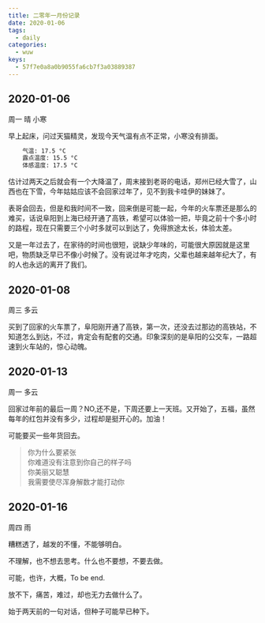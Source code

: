 ```yaml
---
title: 二零年一月份记录
date: 2020-01-06
tags:
  - daily
categories:
  - wuw
keys:
  - 57f7e0a8a0b9055fa6cb7f3a03889387
---
```


## 2020-01-06

周一 晴 小寒

早上起床，问过天猫精灵，发现今天气温有点不正常，小寒没有排面。

```txt
	气温: 17.5 °C
	露点温度: 15.5 °C
	体感温度: 17.5 °C
```
估计过两天之后就会有一个大降温了，周末接到老哥的电话，郑州已经大雪了，山西也在下雪，今年姑姑应该不会回家过年了，见不到我卡哇伊的妹妹了。

表哥会回去，但是和我时间不一致，回来倒是可能一起，今年的火车票还是那么的难买，话说阜阳到上海已经开通了高铁，希望可以体验一把，毕竟之前十个多小时的路程，现在只需要三个小时多就可以到达了，免得旅途太长，体验太差。

又是一年过去了，在家待的时间也很短，说缺少年味的，可能很大原因就是这里吧，物质缺乏早已不像小时候了。没有说过年才吃肉，父辈也越来越年纪大了，有的人也永远的离开了我们。

## 2020-01-08

周三 多云

买到了回家的火车票了，阜阳刚开通了高铁，第一次，还没去过那边的高铁站，不知道怎么到达，不过，肯定会有配套的交通。印象深刻的是阜阳的公交车，一路超速到火车站的，惊心动魄。

## 2020-01-13

周一 多云

回家过年前的最后一周？NO,还不是，下周还要上一天班。又开始了，五福，虽然每年的红包并没有多少，过程却是挺开心的。加油！

可能要买一些年货回去。

> 你为什么要紧张  
> 你难道没有注意到你自己的样子吗  
> 你美丽又聪慧  
> 我需要使尽浑身解数才能打动你

## 2020-01-16

周四 雨

糟糕透了，越发的不懂，不能够明白。

不理解，也不想去思考。什么也不要想，不要去做。

可能，也许，大概，To be end.

放不下，痛苦，难过，却也无力去做什么了。

始于两天前的一句对话，但种子可能早已种下。